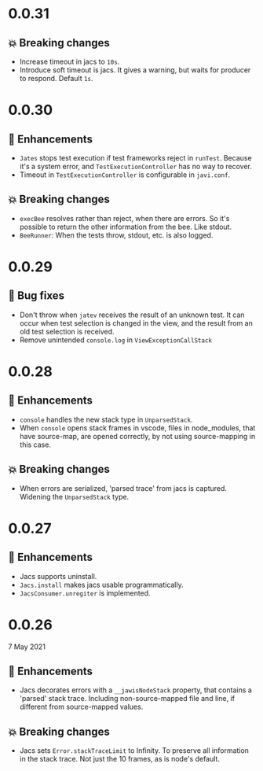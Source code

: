# 0.0.31

## :boom: Breaking changes

- Increase timeout in jacs to `10s`.
- Introduce soft timeout is jacs. It gives a warning, but waits for producer to
  respond. Default `1s`.

# 0.0.30

## :tada: Enhancements

- `Jates` stops test execution if test frameworks reject in `runTest`. Because
  it's a system error, and `TestExecutionController` has no way to recover.
- Timeout in `TestExecutionController` is configurable in `javi.conf`.

## :boom: Breaking changes

- `execBee` resolves rather than reject, when there are errors. So it's possible
  to return the other information from the bee. Like stdout.
- `BeeRunner`: When the tests throw, stdout, etc. is also logged.

# 0.0.29

## :bug: Bug fixes

- Don't throw when `jatev` receives the result of an unknown test. It can occur
  when test selection is changed in the view, and the result from an old test
  selection is received.
- Remove unintended `console.log` in `ViewExceptionCallStack`

# 0.0.28

## :tada: Enhancements

- `console` handles the new stack type in `UnparsedStack`.
- When `console` opens stack frames in vscode, files in node_modules, that have
  source-map, are opened correctly, by not using source-mapping in this case.

## :boom: Breaking changes

- When errors are serialized, 'parsed trace' from jacs is captured. Widening the
  `UnparsedStack` type.

# 0.0.27

## :tada: Enhancements

- Jacs supports uninstall.
- `Jacs.install` makes jacs usable programmatically.
- `JacsConsumer.unregiter` is implemented.

# 0.0.26

7 May 2021

## :tada: Enhancements

- Jacs decorates errors with a `__jawisNodeStack` property, that contains a
  'parsed' stack trace. Including non-source-mapped file and line, if different
  from source-mapped values.

## :boom: Breaking changes

- Jacs sets `Error.stackTraceLimit` to Infinity. To preserve all information in
  the stack trace. Not just the 10 frames, as is node's default.
